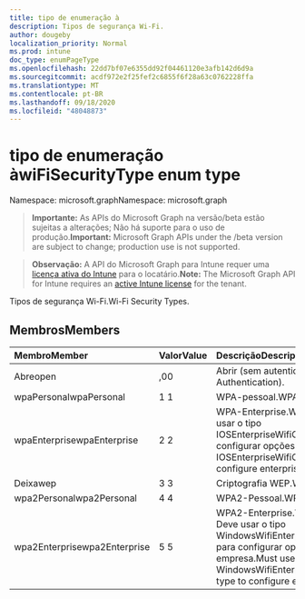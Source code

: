 ```yaml
---
title: tipo de enumeração à
description: Tipos de segurança Wi-Fi.
author: dougeby
localization_priority: Normal
ms.prod: intune
doc_type: enumPageType
ms.openlocfilehash: 22dd7bf07e6355dd92f04461120e3afb142d6d9a
ms.sourcegitcommit: acdf972e2f25fef2c6855f6f28a63c0762228ffa
ms.translationtype: MT
ms.contentlocale: pt-BR
ms.lasthandoff: 09/18/2020
ms.locfileid: "48048873"
---
```

# <a name="wifisecuritytype-enum-type"></a><span data-ttu-id="f4a2f-103">tipo de enumeração à</span><span class="sxs-lookup"><span data-stu-id="f4a2f-103">wiFiSecurityType enum type</span></span>

<span data-ttu-id="f4a2f-104">Namespace: microsoft.graph</span><span class="sxs-lookup"><span data-stu-id="f4a2f-104">Namespace: microsoft.graph</span></span>

> <span data-ttu-id="f4a2f-105">**Importante:** As APIs do Microsoft Graph na versão/beta estão sujeitas a alterações; Não há suporte para o uso de produção.</span><span class="sxs-lookup"><span data-stu-id="f4a2f-105">**Important:** Microsoft Graph APIs under the /beta version are subject to change; production use is not supported.</span></span>

> <span data-ttu-id="f4a2f-106">**Observação:** A API do Microsoft Graph para Intune requer uma [licença ativa do Intune](https://go.microsoft.com/fwlink/?linkid=839381) para o locatário.</span><span class="sxs-lookup"><span data-stu-id="f4a2f-106">**Note:** The Microsoft Graph API for Intune requires an [active Intune license](https://go.microsoft.com/fwlink/?linkid=839381) for the tenant.</span></span>

<span data-ttu-id="f4a2f-107">Tipos de segurança Wi-Fi.</span><span class="sxs-lookup"><span data-stu-id="f4a2f-107">Wi-Fi Security Types.</span></span>

## <a name="members"></a><span data-ttu-id="f4a2f-108">Membros</span><span class="sxs-lookup"><span data-stu-id="f4a2f-108">Members</span></span>
|<span data-ttu-id="f4a2f-109">Membro</span><span class="sxs-lookup"><span data-stu-id="f4a2f-109">Member</span></span>|<span data-ttu-id="f4a2f-110">Valor</span><span class="sxs-lookup"><span data-stu-id="f4a2f-110">Value</span></span>|<span data-ttu-id="f4a2f-111">Descrição</span><span class="sxs-lookup"><span data-stu-id="f4a2f-111">Description</span></span>|
|:---|:---|:---|
|<span data-ttu-id="f4a2f-112">Abre</span><span class="sxs-lookup"><span data-stu-id="f4a2f-112">open</span></span>|<span data-ttu-id="f4a2f-113">,0</span><span class="sxs-lookup"><span data-stu-id="f4a2f-113">0</span></span>|<span data-ttu-id="f4a2f-114">Abrir (sem autenticação).</span><span class="sxs-lookup"><span data-stu-id="f4a2f-114">Open (No Authentication).</span></span>|
|<span data-ttu-id="f4a2f-115">wpaPersonal</span><span class="sxs-lookup"><span data-stu-id="f4a2f-115">wpaPersonal</span></span>|<span data-ttu-id="f4a2f-116">1 </span><span class="sxs-lookup"><span data-stu-id="f4a2f-116">1</span></span>|<span data-ttu-id="f4a2f-117">WPA-pessoal.</span><span class="sxs-lookup"><span data-stu-id="f4a2f-117">WPA-Personal.</span></span>|
|<span data-ttu-id="f4a2f-118">wpaEnterprise</span><span class="sxs-lookup"><span data-stu-id="f4a2f-118">wpaEnterprise</span></span>|<span data-ttu-id="f4a2f-119">2 </span><span class="sxs-lookup"><span data-stu-id="f4a2f-119">2</span></span>|<span data-ttu-id="f4a2f-120">WPA-Enterprise.</span><span class="sxs-lookup"><span data-stu-id="f4a2f-120">WPA-Enterprise.</span></span> <span data-ttu-id="f4a2f-121">Deve usar o tipo IOSEnterpriseWifiConfiguration para configurar opções da empresa.</span><span class="sxs-lookup"><span data-stu-id="f4a2f-121">Must use IOSEnterpriseWifiConfiguration type to configure enterprise options.</span></span>|
|<span data-ttu-id="f4a2f-122">Deixa</span><span class="sxs-lookup"><span data-stu-id="f4a2f-122">wep</span></span>|<span data-ttu-id="f4a2f-123">3 </span><span class="sxs-lookup"><span data-stu-id="f4a2f-123">3</span></span>|<span data-ttu-id="f4a2f-124">Criptografia WEP.</span><span class="sxs-lookup"><span data-stu-id="f4a2f-124">WEP Encryption.</span></span>|
|<span data-ttu-id="f4a2f-125">wpa2Personal</span><span class="sxs-lookup"><span data-stu-id="f4a2f-125">wpa2Personal</span></span>|<span data-ttu-id="f4a2f-126">4 </span><span class="sxs-lookup"><span data-stu-id="f4a2f-126">4</span></span>|<span data-ttu-id="f4a2f-127">WPA2-Pessoal.</span><span class="sxs-lookup"><span data-stu-id="f4a2f-127">WPA2-Personal.</span></span>|
|<span data-ttu-id="f4a2f-128">wpa2Enterprise</span><span class="sxs-lookup"><span data-stu-id="f4a2f-128">wpa2Enterprise</span></span>|<span data-ttu-id="f4a2f-129">5 </span><span class="sxs-lookup"><span data-stu-id="f4a2f-129">5</span></span>|<span data-ttu-id="f4a2f-130">WPA2-Enterprise.</span><span class="sxs-lookup"><span data-stu-id="f4a2f-130">WPA2-Enterprise.</span></span> <span data-ttu-id="f4a2f-131">Deve usar o tipo WindowsWifiEnterpriseEAPConfiguration para configurar opções da empresa.</span><span class="sxs-lookup"><span data-stu-id="f4a2f-131">Must use WindowsWifiEnterpriseEAPConfiguration type to configure enterprise options.</span></span>|






